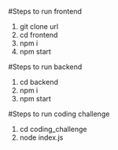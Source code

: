 
#Steps to run  frontend
1. git clone url
2. cd frontend
3. npm i
4. npm start

#Steps to run backend
1. cd backend
2. npm i
3. npm start

#Steps to run coding challenge
1. cd coding_challenge
2. node index.js
